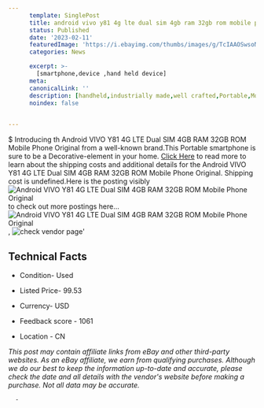 ```yaml
---
      template: SinglePost
      title: android vivo y81 4g lte dual sim 4gb ram 32gb rom mobile phone original
      status: Published
      date: '2023-02-11'
      featuredImage: 'https://i.ebayimg.com/thumbs/images/g/TcIAAOSwsoNhs2bu/s-l225.jpg'
      categories: News

      excerpt: >-
        [smartphone,device ,hand held device]
      meta:
      canonicalLink: ''
      description: [handheld,industrially made,well crafted,Portable,Mobile,Compact,Convenient,Lightweight,Maneuverable,Man-portable,Miniature,Carriable,Hand-held,Light,Holdable,Transportable,Mobile device,Pocket-sized,On-the-go,Wireless,Cordless,Compact size,Convenient size, smartphone,device ,hand held device]
      noindex: false
      

---
```

$
      Introducing th Android VIVO Y81 4G LTE Dual SIM 4GB RAM 32GB ROM Mobile Phone Original from a well-known brand.This Portable smartphone is sure to be a Decorative-element in your home. [Click Here](https://www.ebay.com/itm/194838475234?hash=item2d5d4731e2%3Ag%3ATcIAAOSwsoNhs2bu&mkevt=1&mkcid=1&mkrid=711-53200-19255-0&campid=%253CePNCampaignId%253E&customid=%253CreferenceId%253E&toolid=10049) to read more to learn about the shipping costs and additional details for the Android VIVO Y81 4G LTE Dual SIM 4GB RAM 32GB ROM Mobile Phone Original. Shipping cost is undefined.Here is the posting visibly ![Android VIVO Y81 4G LTE Dual SIM 4GB RAM 32GB ROM Mobile Phone Original](https://i.ebayimg.com/thumbs/images/g/TcIAAOSwsoNhs2bu/s-l225.jpg) to check out more postings here... ![Android VIVO Y81 4G LTE Dual SIM 4GB RAM 32GB ROM Mobile Phone Original](https://i.ebayimg.com/images/g/TcIAAOSwsoNhs2bu/s-l960.jpg), ![check vendor page](https://origin-galleryplus.ebayimg.com/ws/web/194838475234_2_0_1/225x225.jpg,https://origin-galleryplus.ebayimg.com/ws/web/194838475234_3_0_1/225x225.jpg)'

      

 ## Technical Facts 



     
      

 - Condition- Used 


      

 - Listed Price- 99.53 


      

 - Currency- USD 


      

 - Feedback score - 1061 


      

 - Location - CN 


      
      

 *_This post may contain affiliate links from eBay and other third-party websites. As an eBay affiliate, we earn from qualifying purchases. Although we do our best to keep the information up-to-date and accurate, please check the date and all details with the vendor's website before making a purchase. Not all data may be accurate._*




      -

